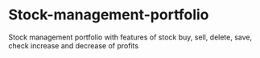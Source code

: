 # Stock-management-portfolio
Stock management portfolio with features of stock buy, sell, delete, save, check increase and decrease of profits
